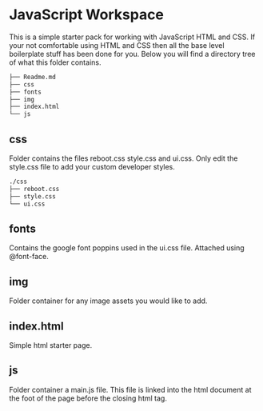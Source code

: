 # JavaScript Workspace
This is a simple starter pack for working with JavaScript HTML and CSS. If your not comfortable using HTML and CSS then all the base level boilerplate stuff has been done for you. Below you will find a directory tree of what this folder contains.


```bash
├── Readme.md
├── css
├── fonts
├── img
├── index.html
└── js

```

## css ##
Folder contains the files reboot.css style.css and ui.css. Only edit the style.css file to add your custom developer styles.
```bash
./css
├── reboot.css
├── style.css
└── ui.css
```

## fonts ##
Contains the google font poppins used in the ui.css file. Attached using @font-face.

## img ##
Folder container for any image assets you would like to add.

## index.html ##
Simple html starter page.

## js ##
Folder container a main.js file. This file is linked into the html document at the foot of the page before the closing html tag.